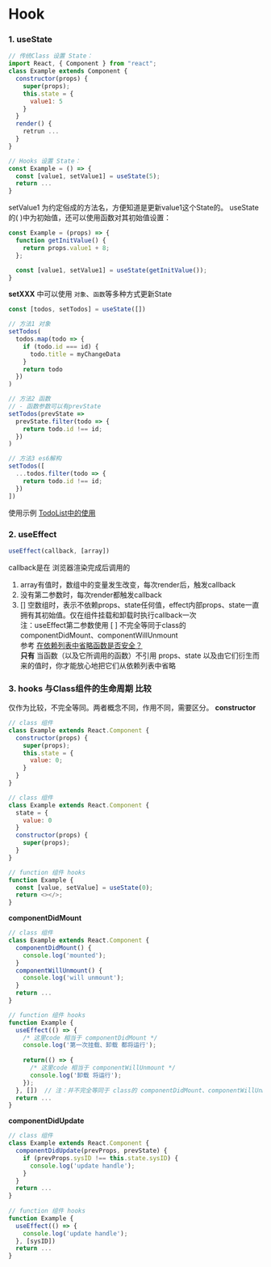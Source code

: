 # Hook

### 1. useState
```javascript
// 传统Class 设置 State：
import React, { Component } from "react";
class Example extends Component {
  constructor(props) {
    super(props);
    this.state = {
      value1: 5
    }
  }
  render() {
    retrun ...
  }
}

// Hooks 设置 State：
const Example = () => {
  const [value1, setValue1] = useState(5);
  return ...
}
```

setValue1 为约定俗成的方法名，方便知道是更新value1这个State的。
useState的( )中为初始值，还可以使用函数对其初始值设置：

```javascript
const Example = (props) => {
  function getInitValue() {
    return props.value1 + 8;
  };

  const [value1, setValue1] = useState(getInitValue());
}
```

**setXXX** 中可以使用 `对象`、`函数`等多种方式更新State
```javascript
const [todos, setTodos] = useState([])

// 方法1 对象
setTodos(
  todos.map(todo => {
    if (todo.id === id) {
      todo.title = myChangeData
    }
    return todo
  })
)

// 方法2 函数
// - 函数参数可以有prevState
setTodos(prevState => 
  prevState.filter(todo => {
    return todo.id !== id;
  })
)

// 方法3 es6解构
setTodos([
  ...todos.filter(todo => {
    return todo.id !== id;
  })
])
```
使用示例 [TodoList中的使用](https://github.com/MichaelGmx/react-todo-app/blob/main/src/functionBased/pages/Home.js)

### 2. useEffect
```javascript
useEffect(callback, [array])
```
callback是在 浏览器渲染完成后调用的<br />
1. array有值时，数组中的变量发生改变，每次render后，触发callback
2. 没有第二参数时，每次render都触发callback
3. [] 空数组时，表示不依赖props、state任何值，effect内部props、state一直拥有其初始值。仅在组件挂载和卸载时执行callback一次<br />
注：useEffect第二参数使用 [ ] 不完全等同于class的 componentDidMount、componentWillUnmount<br />
参考 [在依赖列表中省略函数是否安全？](https://zh-hans.reactjs.org/docs/hooks-faq.html#is-it-safe-to-omit-functions-from-the-list-of-dependencies)<br />
**只有** 当函数（以及它所调用的函数）不引用 props、state 以及由它们衍生而来的值时，你才能放心地把它们从依赖列表中省略

### 3. hooks 与Class组件的生命周期 比较
仅作为比较，不完全等同。两者概念不同，作用不同，需要区分。
**constructor**
```javascript
// class 组件
class Example extends React.Component {
  constructor(props) {
    super(props);
    this.state = {
      value: 0;
    }
  }
}

// class 组件
class Example extends React.Component {
  state = {
    value: 0
  }
  constructor(props) {
    super(props);
  }
}

// function 组件 hooks
function Example {
  const [value, setValue] = useState(0);
  return <></>;
}
```

**componentDidMount**

```javascript
// class 组件
class Example extends React.Component {
  componentDidMount() {
    console.log('mounted');
  }
  componentWillUnmount() {
    console.log('will unmount');
  }
  return ...
}

// function 组件 hooks
function Example {
  useEffect(() => {
    /* 这里code 相当于 componentDidMount */
    console.log('第一次挂载、卸载 都将运行');
    
    return(() => {
      /* 这里code 相当于 componentWillUnmount */
      console.log('卸载 将运行');
    });
  }, [])  // 注：并不完全等同于 class的 componentDidMount、componentWillUnmount
  return ...
}
```

**componentDidUpdate**
```javascript
// class 组件
class Example extends React.Component {
  componentDidUpdate(prevProps, prevState) {
    if (prevProps.sysID !== this.state.sysID) {
      console.log('update handle');
    }
  }
  return ...
}
  
// function 组件 hooks
function Example {
  useEffect(() => {
    console.log('update handle');
  }, [sysID])
  return ...
}
```
